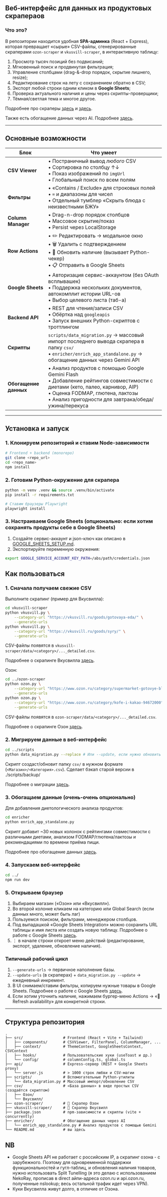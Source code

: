## Веб-интерфейс для данных из продуктовых скрапераов

### Что это?
В репозитории находится удобная **SPA-админка** (React + Express), которая превращает «сырые» CSV-файлы, сгенерированные скраперами `ozon-scraper` и `vkusvill-scraper`, в интерактивную таблицу:

1. Просмотр тысяч позиций без подвисаний;
2. Мгновенный поиск и продвинутая фильтрация;
3. Управление столбцами (drag-&-drop порядок, скрытие лишнего, resize);
4. Редактирование строк на лету с сохранением обратно в CSV;
5. Экспорт любой строки одним кликом в **Google Sheets**;
6. Проверка актуального наличия и цены через скрипты-проверщики;
7. Тёмная/светлая тема и многое другое.

Подробнее про скраперы [здесь](./vkusvill-scraper/README.md) и [здесь](./ozon-scraper/README.md).

Также есть обогащение данных через AI. Подробнее [здесь](./enricher/README.md).

---

## Основные возможности

| Блок | Что умеет |
|------|-----------|
| **CSV Viewer** | • Постраничный вывод *любого* CSV<br/>• Сортировка по столбцу ↑↓<br/>• Показ изображений по `imgUrl`<br/>• Глобальный поиск по всем полям |
| **Фильтры** | • «Contains / Exclude» для строковых полей<br/>• `=` и диапазоны для чисел<br/>• Отдельный тумблер «Скрыть блюда с неизвестными БЖУ» |
| **Column Manager** | • Drag-n-drop порядок столбцов<br/>• Массовое скрытие/показ<br/>• Persist через LocalStorage |
| **Row Actions** | • ✏️ Редактировать → модальное окно<br/>• 🗑 Удалить с подтверждением<br/>• 🔄 Обновить наличие (вызывает Python-чекер)<br/>• 📋 Отправить в Google Sheets |
| **Google Sheets** | • Авторизация сервис-аккаунтом (без OAuth всплывашек)<br/>• Поддержка нескольких документов, автокомплит истории URL-ов<br/>• Выбор целевого листа (таб-а) |
| **Backend API** | • REST для чтения/записи CSV<br/>• Обёртка над `googleapis`<br/>• Запуск внешних Python-скриптов с троттлингом |
| **Скрипты** | `scripts/data_migration.py` → массовый импорт последнего вывода скрапера в папку `csv/`<br/>• `enricher/enrich_app_standalone.py` → обогащение данных через Gemini API |
| **Обогащение данных** | • Анализ продуктов с помощью Google Gemini Flash<br/>• Добавление рейтингов совместимости с диетами (кето, палео, карнивор, AIP)<br/>• Оценка FODMAP, глютена, лактозы<br/>• Анализ пригодности для завтрака/обеда/ужина/перекуса |

---

## Установка и запуск

### 1. Клонируем репозиторий и ставим Node-зависимости
```bash
# Frontend + backend (monorepo)
git clone <repo_url>
cd <repo_name>
npm install
```

### 2. Готовим Python-окружение для скрапера
```bash
python -m venv .venv && source .venv/bin/activate
pip install -r requirements.txt

# Ставим браузеры Playwright
playwright install
```

### 3. Настраиваем Google Sheets (опционально: если хотим сохранять продукты себе в Google Sheets)
1. Создайте сервис-аккаунт и json-ключ как описано в [GOOGLE_SHEETS_SETUP.md](./GOOGLE_SHEETS_SETUP.md).
2. Экспортируйте переменную окружения:
```bash
export GOOGLE_SERVICE_ACCOUNT_KEY_PATH=/abs/path/credentials.json
```

## Как пользоваться

### 1. Сначала получаем свежие CSV
Выполните скрапинг (пример для Вкусвилла):
```bash
cd vkusvill-scraper
python vkusvill.py \
    --category-url "https://vkusvill.ru/goods/gotovaya-eda/" \
    --generate-urls
python vkusvill.py \
    --category-url "https://vkusvill.ru/goods/syry/" \
    --generate-urls
```
CSV-файлы появятся в `vkusvill-scraper/data/<category>/..._detailed.csv`.

Подробнее о скрапинге Вкусвилла [здесь](./vkusvill-scraper/README.md).

Озон:
```bash
cd ../ozon-scraper
python ozon.py \
    --category-url "https://www.ozon.ru/category/supermarket-gotovye-blyuda-9521000" \
    --generate-urls
python ozon.py \
    --category-url "https://www.ozon.ru/category/kofe-i-kakao-94672000" \
    --generate-urls
```
CSV-файлы появятся в `ozon-scraper/data/<category>/..._detailed.csv`.

Подробнее о скрапинге Озон [здесь](./ozon-scraper/README.md).

### 2. Мигрируем данные в веб-интерфейс
```bash
cd ../scripts
python data_migration.py --replace # Или --update, если нужно обновить данные
```
Скрипт создаст/обновит папку `csv/` в нужном формате (`<Магазин>/<Категория>.csv`). Сделает бэкап старой версии в ./scripts/backup/

Подробнее о миграции [здесь](./scripts/data_migration.py).

### 3. Обогащаем данные (очень-очень опционально)
Для добавления диетологического анализа продуктов:
```bash
cd enricher
python enrich_app_standalone.py
```
Скрипт добавит ~30 новых колонок с рейтингами совместимости с различными диетами, анализом FODMAP/глютена/лактозы и рекомендациями по времени приёма пищи.

Подробнее про обогащение данных [здесь](./enricher/README.md).

### 4. Запускаем веб-интерфейс
```bash
cd ../
npm run dev
```

### 5. Открываем браузер
1. Выбираем магазин («Озон» или «Вкусвилл»).
2. Во второй колонке кликаем на категорию или Global Search (если данных много, может быть лаг)
3. Пользуемся поиском, фильтрами, менеджером столбцов.
4. Под выпадашкой «Google Sheets Integration» можно сохранить URL таблицы и имя листа или создать новую таблицу. Подробнее о работе с Google Sheets [здесь](./GOOGLE_SHEETS_SETUP.md).
5. ⋮ в начале строки откроет меню действий (редактирование, экспорт, удаление, обновление наличия).

### Типичный рабочий цикл
1. `--generate-urls` → первичное наполнение базы.
2. `--update-urls` (в скраперах) + `data_migration.py --update` → ежедневный инкремент.
3. В UI снимаем/ставим фильтры, копируем нужные товары в Google Sheets. Подробнее о работе с Google Sheets [здесь](./GOOGLE_SHEETS_SETUP.md).
4. Если хотим уточнить наличие, нажимаем бургер-меню Actions → «🔄 Refresh availability» для конкретной строки.

---

## Структура репозитория
```
.
├── src/                  # Frontend (React + Vite + Tailwind)
│   ├── components/       # CSVViewer, FilterPanel, ColumnManager, ...
│   ├── context/          # ThemeContext, GoogleSheetsContext, CSVContext
│   ├── hooks/            # Пользовательские хуки (useToast и др.)
│   └── config/           # columnConfig.ts, global.ts
├── api/                  # Express-сервер (REST + Google Sheets proxy)
│   └── server.js         # > 1000 строк любви и CSV-магии
├── scripts/              # Вспомогательные Python-утилиты
│   └── data_migration.py # Массовый импорт/обновление CSV
├── csv/                  # «База данных» в виде простых CSV (создаётся скриптом)
│   ├── Озон/
│   └── Вкусвилл/
├── ozon-scraper/         # 🥑 Скрапер Озон
├── vkusvill-scraper/     # 🥦 Скрапер Вкусвилл
├── package.json          # npm-зависимости и скрипты (vite + concurrently)
├── enricher/             # Обогащение данных через AI
│   └── enrich_app_standalone.py # Анализ продуктов с помощью Gemini
└── README.md             # вы здесь
```

## NB
- Google Sheets API не работает с российским IP, а скрапинг озона - с зарубежного. Поэтому для одновременной поддержки функциональностей и гугл-таблиц, и обновления наличия товаров, нужно использовать Split Tunelling (я это делаю с использованием NekoRay, прописав в direct айпи-адреса ozon.ru и api.ozon.ru, полученные nslookup; весь остальной трафик идет через VPN).
- Куки Вкусвилла живут долго, в отличие от Озона.